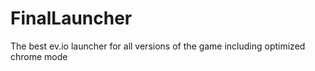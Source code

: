 # FinalLauncher
The best ev.io launcher for all versions of the game including optimized chrome mode
